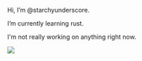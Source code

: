 Hi, I’m @starchyunderscore.

I’m currently learning rust.

I'm not really working on anything right now.

<img src="https://github-readme-stats.vercel.app/api/top-langs/?username=starchyunderscore&layout=compact&bg_color=000&text_color=fff&title_color=F6D1AF&border_color=F6D1AF&langs_count=20">

<!---
starchyunderscore/starchyunderscore is a ✨ special ✨ repository because its `README.md` (this file) appears on your GitHub profile.
You can click the Preview link to take a look at your changes.
--->

